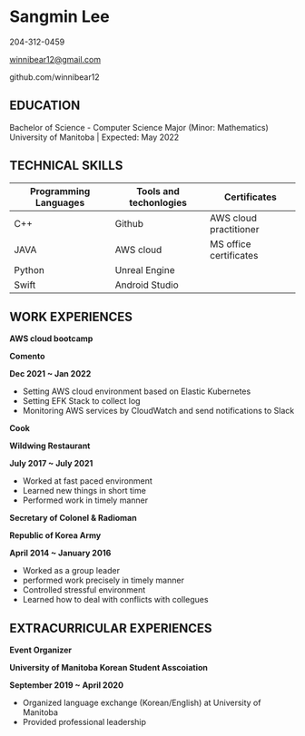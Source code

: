 
# Sangmin Lee 


204-312-0459  

winnibear12@gmail.com  

github.com/winnibear12 



## EDUCATION


Bachelor of Science - Computer Science Major (Minor: Mathematics) 
University of Manitoba | Expected: May 2022 


## TECHNICAL SKILLS 



  | Programming Languages     | Tools and techonlogies | Certificates         |
  | -----------               | -----------            |-------------         |
  | C++                       | Github                 |AWS cloud practitioner|
  | JAVA                      | AWS cloud              |MS office certificates|
  | Python                    | Unreal Engine          |                      |
  | Swift                     | Android Studio         |                      |



## WORK EXPERIENCES </div>



**AWS cloud bootcamp**  

**Comento**

**Dec 2021 ~ Jan 2022**
  - Setting AWS cloud environment based on Elastic Kubernetes
  - Setting EFK Stack to collect log
  - Monitoring AWS services by CloudWatch and send notifications to Slack


**Cook**  

**Wildwing Restaurant**  

**July 2017 ~ July 2021**


  -  Worked at fast paced environment
  -  Learned new things in short time
  -  Performed work in timely manner 

**Secretary of Colonel & Radioman**  

**Republic of Korea Army**  

**April 2014 ~ January 2016**

  - Worked as a group leader
  - performed work precisely in timely manner
  - Controlled stressful environment
  - Learned how to deal with conflicts with collegues 


## EXTRACURRICULAR EXPERIENCES 

**Event Organizer**  

**University of Manitoba Korean Student Asscoiation**  

**September 2019 ~ April 2020**

  - Organized language exchange (Korean/English) at University of Manitoba 
  - Provided professional leadership

